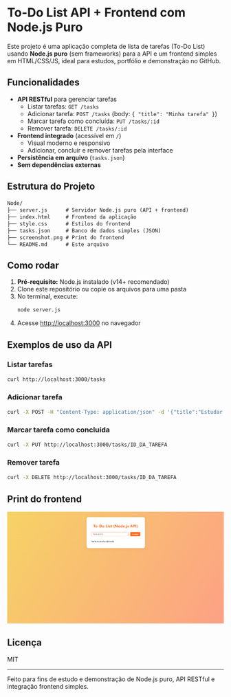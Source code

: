 # To-Do List API + Frontend com Node.js Puro

Este projeto é uma aplicação completa de lista de tarefas (To-Do List) usando **Node.js puro** (sem frameworks) para a API e um frontend simples em HTML/CSS/JS, ideal para estudos, portfólio e demonstração no GitHub.

## Funcionalidades
- **API RESTful** para gerenciar tarefas
  - Listar tarefas: `GET /tasks`
  - Adicionar tarefa: `POST /tasks` (body: `{ "title": "Minha tarefa" }`)
  - Marcar tarefa como concluída: `PUT /tasks/:id`
  - Remover tarefa: `DELETE /tasks/:id`
- **Frontend integrado** (acessível em `/`)
  - Visual moderno e responsivo
  - Adicionar, concluir e remover tarefas pela interface
- **Persistência em arquivo** (`tasks.json`)
- **Sem dependências externas**

## Estrutura do Projeto
```
Node/
├── server.js      # Servidor Node.js puro (API + frontend)
├── index.html     # Frontend da aplicação
├── style.css      # Estilos do frontend
├── tasks.json     # Banco de dados simples (JSON)
├── screenshot.png # Print do frontend
└── README.md      # Este arquivo
```

## Como rodar
1. **Pré-requisito:** Node.js instalado (v14+ recomendado)
2. Clone este repositório ou copie os arquivos para uma pasta
3. No terminal, execute:
   ```bash
   node server.js
   ```
4. Acesse [http://localhost:3000](http://localhost:3000) no navegador

## Exemplos de uso da API
### Listar tarefas
```bash
curl http://localhost:3000/tasks
```
### Adicionar tarefa
```bash
curl -X POST -H "Content-Type: application/json" -d '{"title":"Estudar Node.js"}' http://localhost:3000/tasks
```
### Marcar tarefa como concluída
```bash
curl -X PUT http://localhost:3000/tasks/ID_DA_TAREFA
```
### Remover tarefa
```bash
curl -X DELETE http://localhost:3000/tasks/ID_DA_TAREFA
```

## Print do frontend
![Exemplo do frontend](./screenshot.png)

## Licença
MIT

---

Feito para fins de estudo e demonstração de Node.js puro, API RESTful e integração frontend simples. 